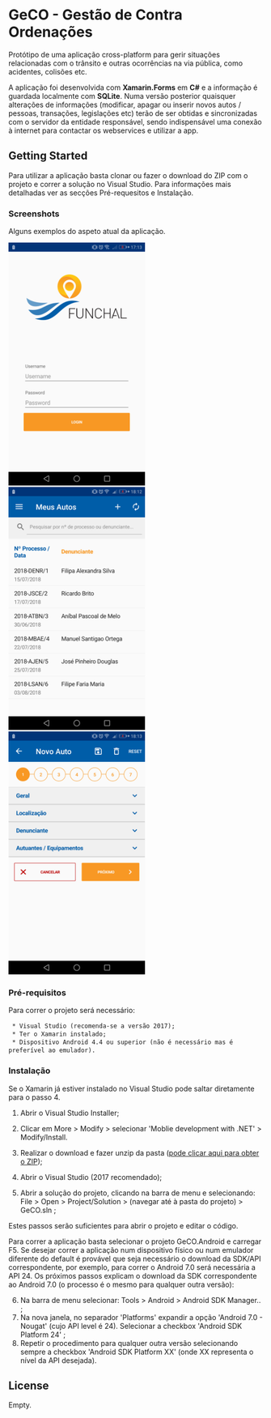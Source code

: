 # GeCO - Gestão de Contra Ordenações

Protótipo de uma aplicação cross-platform para gerir situações relacionadas com o trânsito e outras ocorrências na via pública, como acidentes, colisões etc.

  A aplicação foi desenvolvida com **Xamarin.Forms** em **C#** e a informação é guardada localmente com **SQLite**. Numa versão posterior quaisquer alterações de informações (modificar, apagar ou inserir novos autos / pessoas, transações, legislações etc) terão de ser obtidas e sincronizadas com o servidor da entidade responsável, sendo indispensável uma conexão à internet para contactar os webservices e utilizar a app.


## Getting Started

Para utilizar a aplicação basta clonar ou fazer o download do ZIP com o projeto e correr a solução no Visual Studio. Para informações mais detalhadas ver as secções Pré-requesitos e Instalação.


### Screenshots

Alguns exemplos do aspeto atual da aplicação.

<img src="https://raw.githubusercontent.com/ImRhix/gestao-contraordenacoes/master/screenshots/loginScreen.png" alt="Login Screen" width="270" /> <img src="https://raw.githubusercontent.com/ImRhix/gestao-contraordenacoes/master/screenshots/listScreen.png" alt="Lista de Autos" width="270" /> <img src="https://raw.githubusercontent.com/ImRhix/gestao-contraordenacoes/master/screenshots/closedFormScreen.png" alt="Form Inicial" width="270" />


### Pré-requisitos

Para correr o projeto será necessário:

```
 * Visual Studio (recomenda-se a versão 2017);
 * Ter o Xamarin instalado;
 * Dispositivo Android 4.4 ou superior (não é necessário mas é preferível ao emulador).
```

### Instalação

Se o Xamarin já estiver instalado no Visual Studio pode saltar diretamente para o passo 4.

1. Abrir o Visual Studio Installer;
2. Clicar em More > Modify > selecionar 'Moblie development with .NET' > Modify/Install.

3. Realizar o download e fazer unzip da pasta ([pode clicar aqui para obter o ZIP](https://github.com/ImRhix/gestao-contraordenacoes));
4. Abrir o Visual Studio (2017 recomendado);
5. Abrir a solução do projeto, clicando na barra de menu e selecionando: File > Open > Project/Solution > (navegar até à pasta do projeto) > GeCO.sln ;

Estes passos serão suficientes para abrir o projeto e editar o código.

Para correr a aplicação basta selecionar o projeto GeCO.Android e carregar F5. Se desejar correr a aplicação num dispositivo físico ou num emulador diferente do default é provável que seja necessário o download da SDK/API correspondente, por exemplo, para correr o Android 7.0 será necessária a API 24. Os próximos passos explicam o download da SDK correspondente ao Android 7.0 (o processo é o mesmo para qualquer outra versão):

6. Na barra de menu selecionar: Tools > Android > Android SDK Manager.. ;
7. Na nova janela, no separador 'Platforms' expandir a opção 'Android 7.0 - Nougat' (cujo API level é 24). Selecionar a checkbox 'Android SDK Platform 24' ;
8. Repetir o procedimento para qualquer outra versão selecionando sempre a checkbox 'Android SDK Platform XX' (onde XX representa o nível da API desejada).

## License

Empty.


